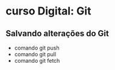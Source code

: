 # curso Digital: Git

## Salvando alterações do Git

- comando git push
-  comando git pull
- comando git fetch 
